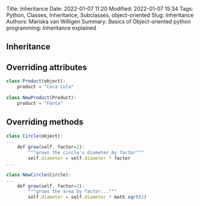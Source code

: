 Title: Inheritance
Date: 2022-01-07 11:20
Modified: 2022-01-07 15:34
Tags: Python, Classes, Inheritance, Subclasses, object-oriented
Slug: Inheritance
Authors: Mariska van Willigen
Summary: Basics of Object-oriented python programming: Inheritance explained

## Inheritance

## Overriding attributes
``` js
class Product(object):
    product = "Coca Cola"

class NewProduct(Product):
    product = "Fanta"
```

## Overriding methods
``` js
class Circle(object):
...
    def grow(self, factor=2):
        """grows the circle's diameter by factor"""
        self.diameter = self.diameter * factor
...

class NewCircle(Circle):
...
    def grow(self, factor=2):
        """grows the area by factor..."""
        self.diameter = self.diameter * math.sqrt(2)
```